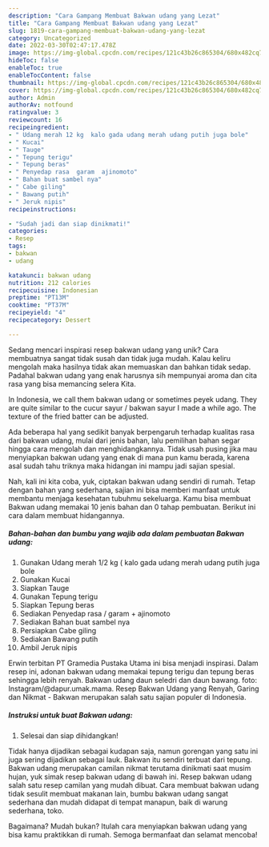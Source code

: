 ```yaml
---
description: "Cara Gampang Membuat Bakwan udang yang Lezat"
title: "Cara Gampang Membuat Bakwan udang yang Lezat"
slug: 1819-cara-gampang-membuat-bakwan-udang-yang-lezat
category: Uncategorized
date: 2022-03-30T02:47:17.478Z
image: https://img-global.cpcdn.com/recipes/121c43b26c865304/680x482cq70/bakwan-udang-foto-resep-utama.jpg
hideToc: false
enableToc: true
enableTocContent: false
thumbnail: https://img-global.cpcdn.com/recipes/121c43b26c865304/680x482cq70/bakwan-udang-foto-resep-utama.jpg
cover: https://img-global.cpcdn.com/recipes/121c43b26c865304/680x482cq70/bakwan-udang-foto-resep-utama.jpg
author: Admin
authorAv: notfound
ratingvalue: 3
reviewcount: 16
recipeingredient:
- " Udang merah 12 kg  kalo gada udang merah udang putih juga bole"
- " Kucai"
- " Tauge"
- " Tepung terigu"
- " Tepung beras"
- " Penyedap rasa  garam  ajinomoto"
- " Bahan buat sambel nya"
- " Cabe giling"
- " Bawang putih"
- " Jeruk nipis"
recipeinstructions:

- "Sudah jadi dan siap dinikmati!"
categories:
- Resep
tags:
- bakwan
- udang

katakunci: bakwan udang 
nutrition: 212 calories
recipecuisine: Indonesian
preptime: "PT13M"
cooktime: "PT37M"
recipeyield: "4"
recipecategory: Dessert

---
```





Sedang mencari inspirasi resep bakwan udang yang unik? Cara membuatnya sangat tidak susah dan tidak juga mudah. Kalau keliru mengolah maka hasilnya tidak akan memuaskan dan bahkan tidak sedap. Padahal bakwan udang yang enak harusnya sih mempunyai aroma dan cita rasa yang bisa memancing selera Kita.





In Indonesia, we call them bakwan udang or sometimes peyek udang. They are quite similar to the cucur sayur / bakwan sayur I made a while ago. The texture of the fried batter can be adjusted.

Ada beberapa hal yang sedikit banyak berpengaruh terhadap kualitas rasa dari bakwan udang, mulai dari jenis bahan, lalu pemilihan bahan segar hingga cara mengolah dan menghidangkannya. Tidak usah pusing jika mau menyiapkan bakwan udang yang enak di mana pun kamu berada, karena asal sudah tahu triknya maka hidangan ini mampu jadi sajian spesial.






Nah, kali ini kita coba, yuk, ciptakan bakwan udang sendiri di rumah. Tetap dengan bahan yang sederhana, sajian ini bisa memberi manfaat untuk membantu menjaga kesehatan tubuhmu sekeluarga. Kamu bisa membuat Bakwan udang memakai 10 jenis bahan dan 0 tahap pembuatan. Berikut ini cara dalam membuat hidangannya.

<!--inarticleads1-->

##### Bahan-bahan dan bumbu yang wajib ada dalam pembuatan Bakwan udang:

1. Gunakan  Udang merah 1/2 kg ( kalo gada udang merah udang putih juga bole
1. Gunakan  Kucai
1. Siapkan  Tauge
1. Gunakan  Tepung terigu
1. Siapkan  Tepung beras
1. Sediakan  Penyedap rasa / garam + ajinomoto
1. Sediakan  Bahan buat sambel nya
1. Persiapkan  Cabe giling
1. Sediakan  Bawang putih
1. Ambil  Jeruk nipis


Erwin terbitan PT Gramedia Pustaka Utama ini bisa menjadi inspirasi. Dalam resep ini, adonan bakwan udang memakai tepung terigu dan tepung beras sehingga lebih renyah. Bakwan udang daun seledri dan daun bawang. foto: Instagram/@dapur.umak.mama. Resep Bakwan Udang yang Renyah, Garing dan Nikmat - Bakwan merupakan salah satu sajian populer di Indonesia. 

<!--inarticleads2-->

##### Instruksi untuk buat Bakwan udang:


1. Selesai dan siap dihidangkan!

Tidak hanya dijadikan sebagai kudapan saja, namun gorengan yang satu ini juga sering dijadikan sebagai lauk. Bakwan itu sendiri terbuat dari tepung. Bakwan udang merupakan camilan nikmat terutama dinikmati saat musim hujan, yuk simak resep bakwan udang di bawah ini. Resep bakwan udang salah satu resep camilan yang mudah dibuat. Cara membuat bakwan udang tidak sesulit membuat makanan lain, bumbu bakwan udang sangat sederhana dan mudah didapat di tempat manapun, baik di warung sederhana, toko. 

Bagaimana? Mudah bukan? Itulah cara menyiapkan bakwan udang yang bisa kamu praktikkan di rumah. Semoga bermanfaat dan selamat mencoba!
